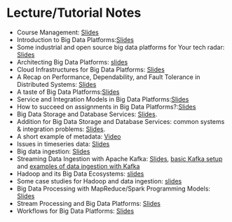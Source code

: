 # Lecture/Tutorial Notes

* Course Management: [Slides](pdfs/module0-lecture0-coursemanagement.pdf)
* Introduction to Big Data Platforms:[Slides](pdfs/module0-lecture1-0-intro-v0.2.pdf)
* Some industrial and open source big data platforms for Your tech radar: [Slides](pdfs/tutorial-walkaround-techradar-v0.2.pdf)
* Architecting Big Data Platforms: [slides](pdfs/module1-lecture2-0-architectingbigplatforms-v0.2.pdf)
* Cloud Infrastructures for Big Data Platforms: [Slides](pdfs/module1-lecture2-1-cloudinfrastructuresandservices-v0.2.pdf)
* A Recap on Performance, Dependability, and Fault Tolerance in Distributed Systems: [Slides](pdfs/performance-dependability-refresh_Truong.pdf)
* A taste of Big Data Platforms:[Slides](pdfs/cs-e4640-meetup-the-tasteofbdp-rohit-raj.pdf)
* Service and Integration Models in Big Data Platforms:[Slides](pdfs/module1-lecture3-0-integrationbdp-v0.2.pdf)
* How to succeed on assignments in Big Data Platforms?:[Slides](pdfs/BDP_how_to_succeed_assignments.pdf)
* Big Data Storage and Database Services: [Slides](pdfs/module2-lecture4-bigdatastoragedatabase-v0.2.pdf).
* Addition for Big Data Storage and Database Services: common systems & integration problems: [Slides](pdfs/module2-lecture4-bigdatastoragedatabase-addition-v0.2.pdf).
* A short example of metadata: [Video](https://aalto.cloud.panopto.eu/Panopto/Pages/Viewer.aspx?id=e54ba118-53c1-4097-9b12-acc2013ddb4f)
* Issues in timeseries data: [Slides](pdfs/cs-e4640-tringuyen-timeserie-data-ingestion.pdf)
* Big data ingestion: [Slides](pdfs/module2-lecture5-ingestionandtransformation-v0.2.pdf)
* Streaming Data Ingestion with Apache Kafka: [Slides](pdfs/module2-lecture5-apachekafka.pdf), [basic Kafka setup](https://version.aalto.fi/gitlab/bigdataplatforms/cs-e4640/-/tree/master/tutorials/basickafka) and [examples of data ingestion with Kafka](https://version.aalto.fi/gitlab/bigdataplatforms/cs-e4640/-/tree/master/tutorials/cloud-data-pipeline)
* Hadoop and its Big Data Ecosystems: [slides](pdfs/module3-lecture6-hadoop-v0.2.pdf)
* Some case studies for Hadoop and data ingestion: [slides](pdfs/module3-lecture6-hadoop-ingestion-casestudies-v0.2.pdf)
* Big Data Processing with MapReduce/Spark Programming Models: [Slides](pdfs/module3-lecture7-dataprocessing-mapreducespark-v0.2.pdf)
* Stream Processing and Big Data Platforms: [Slides](pdfs/module3-lecture8-dataprocessing-streaming-v0.2.pdf)
* Workflows for Big Data Platforms: [Slides](pdfs/module3-lecture9-workflows-v0.2.pdf)
